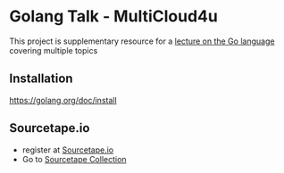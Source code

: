 # Golang Talk - MultiCloud4u

This project is supplementary resource for a [lecture on the Go language](https://www.5thir.com/eventportal/allevents.aspx?srch=golang) covering multiple
topics


## Installation
https://golang.org/doc/install

## Sourcetape.io
- register at [Sourcetape.io](https://sourcetape.io)
- Go to [Sourcetape Collection](https://sourcetape.appsketchsites.com/collection/play/61655c61e762c735bf8d489a)

